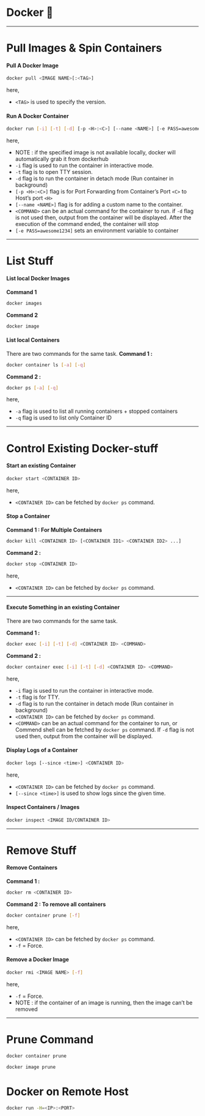 # Docker 🐳
---
# Pull Images & Spin Containers

#### Pull A Docker Image
```bash
docker pull <IMAGE NAME>[:<TAG>]
```
here,
- `<TAG>` is used to specify the version.
#### Run A Docker Container
```bash
docker run [-i] [-t] [-d] [-p <H>:<C>] [--name <NAME>] [-e PASS=awesome1234] <IMAGE NAME> <COMMAND>
```
here,
- NOTE : if the specified image is not available locally, docker will automatically grab it from dockerhub
- `-i` flag is used to run the container in interactive mode.
- `-t` flag is to open TTY session.
- `-d` flag is to run the container in detach mode (Run container in background)
- `[-p <H>:<C>]` flag is for Port Forwarding from Container’s Port `<C>` to Host’s port `<H>`
- `[--name <NAME>]` flag is for adding a custom name to the container.
- `<COMMAND>` can be an actual command for the container to run. if `-d` flag is not used then, output from the container will be displayed. After the execution of the command ended, the container will stop
- `[-e PASS=awesome1234]` sets an environment variable to container

---
# List Stuff

#### List local Docker Images
**Command 1**
```bash
docker images
```
**Command 2**
```bash
docker image 
```
#### List local Containers
There are two commands for the same task.
**Command 1 :**
```bash
docker container ls [-a] [-q]
```

**Command 2 :**
```bash
docker ps [-a] [-q]
```
here,
- `-a` flag is used to list all running containers + stopped containers
- `-q` flag is used to list only Container ID

---
# Control Existing Docker-stuff
#### Start an existing Container
```bash
docker start <CONTAINER ID> 
```
here,
- `<CONTAINER ID>` can be fetched by `docker ps` command.

#### Stop a Container

**Command 1 : For Multiple Containers**
```bash
docker kill <CONTAINER ID> [<CONTAINER ID1> <CONTAINER ID2> ...]
```

**Command 2 :**
```bash
docker stop <CONTAINER ID>
```
here,
- `<CONTAINER ID>` can be fetched by `docker ps` command.

---
#### Execute Something in an existing Container
There are two commands for the same task.

**Command 1 :**
```bash
docker exec [-i] [-t] [-d] <CONTAINER ID> <COMMAND>
```

**Command 2 :**
```bash
docker container exec [-i] [-t] [-d] <CONTAINER ID> <COMMAND>
```
here,
- `-i` flag is used to run the container in interactive mode.
- `-t` flag is for TTY.
- `-d` flag is to run the container in detach mode (Run container in background)
- `<CONTAINER ID>` can be fetched by `docker ps` command.
- `<COMMAND>` can be an actual command for the container to run, or Commend shell can be fetched by `docker ps` command.  If `-d` flag is not used then, output from the container will be displayed.
#### Display Logs of a Container
```bash
docker logs [--since <time>] <CONTAINER ID> 
```
here,
- `<CONTAINER ID>` can be fetched by `docker ps` command.
- `[--since <time>]` is used to show logs since the given time.

#### Inspect Containers / Images
```bash
docker inspect <IMAGE ID/CONTAINER ID>
```

---
# Remove Stuff

#### Remove Containers
**Command 1 :**
```bash
docker rm <CONTAINER ID>
```

**Command 2 : To remove all containers**
```bash
docker container prune [-f]
```
here,
- `<CONTAINER ID>` can be fetched by `docker ps` command.
- `-f` = Force.

#### Remove a Docker Image
```bash
docker rmi <IMAGE NAME> [-f]
```
here,
- `-f` = Force.
- NOTE : if the container of an image is running, then the image can’t be removed
---
# Prune Command

```bash
docker container prune
```

```bash
docker image prune
```

# Docker on Remote Host
```bash
docker run -H=<IP>:<PORT>
```

